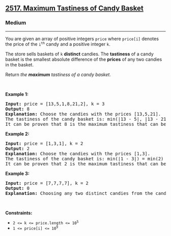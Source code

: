 <h2><a href="https://leetcode.com/problems/maximum-tastiness-of-candy-basket/">2517. Maximum Tastiness of Candy Basket</a></h2><h3>Medium</h3><hr><div><p>You are given an array of positive integers <code>price</code> where <code>price[i]</code> denotes the price of the <code>i<sup>th</sup></code> candy and a positive integer <code>k</code>.</p>

<p>The store sells baskets of <code>k</code> <strong>distinct</strong> candies. The <strong>tastiness</strong> of a candy basket is the smallest absolute difference of the <strong>prices</strong> of any two candies in the basket.</p>

<p>Return <em>the <strong>maximum</strong> tastiness of a candy basket.</em></p>

<p>&nbsp;</p>
<p><strong class="example">Example 1:</strong></p>

<pre><strong>Input:</strong> price = [13,5,1,8,21,2], k = 3
<strong>Output:</strong> 8
<strong>Explanation:</strong> Choose the candies with the prices [13,5,21].
The tastiness of the candy basket is: min(|13 - 5|, |13 - 21|, |5 - 21|) = min(8, 8, 16) = 8.
It can be proven that 8 is the maximum tastiness that can be achieved.
</pre>

<p><strong class="example">Example 2:</strong></p>

<pre><strong>Input:</strong> price = [1,3,1], k = 2
<strong>Output:</strong> 2
<strong>Explanation:</strong> Choose the candies with the prices [1,3].
The tastiness of the candy basket is: min(|1 - 3|) = min(2) = 2.
It can be proven that 2 is the maximum tastiness that can be achieved.
</pre>

<p><strong class="example">Example 3:</strong></p>

<pre><strong>Input:</strong> price = [7,7,7,7], k = 2
<strong>Output:</strong> 0
<strong>Explanation:</strong> Choosing any two distinct candies from the candies we have will result in a tastiness of 0.
</pre>

<p>&nbsp;</p>
<p><strong>Constraints:</strong></p>

<ul>
	<li><code>2 &lt;= k &lt;= price.length &lt;= 10<sup>5</sup></code></li>
	<li><code>1 &lt;= price[i] &lt;= 10<sup>9</sup></code></li>
</ul>
</div>
